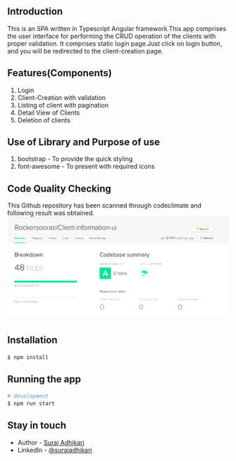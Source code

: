 ## Introduction

This is an SPA written in Typescript Angular framework.This app comprises the user interface for performing the CRUD operation of the clients with proper validation.
It comprises static login page.Just click on login button, and you will be redirected to the client-creation page.

## Features(Components)

1. Login 
2. Client-Creation with validation
3. Listing of client with pagination
4. Detail View of Clients
5. Deletion of clients

## Use of Library and Purpose of use

1. bootstrap - To provide the quick styling
2. font-awesome  - To present with required icons


## Code Quality Checking

This Github repository has been scanned through codeclimate and following result was obtained.
![Optional Text](./src/assets/codeclimate-ui-report.png)

## Installation

```bash
$ npm install
```

## Running the app

```bash
# development
$ npm run start
```

## Stay in touch

- Author - [Suraj Adhikari]()
- LinkedIn - [@surajadhikari](https://www.linkedin.com/in/surajadhikari98/)

